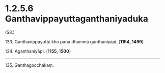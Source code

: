 # 1.2.5.6 Ganthavippayuttaganthaniyaduka

(53.)

133\. Ganthavippayuttā kho pana dhammā ganthaniyāpi. (**1154, 1499**)

134\. Aganthaniyāpi. (**1155, 1500**)

---

135\. Ganthagocchakaṃ.
